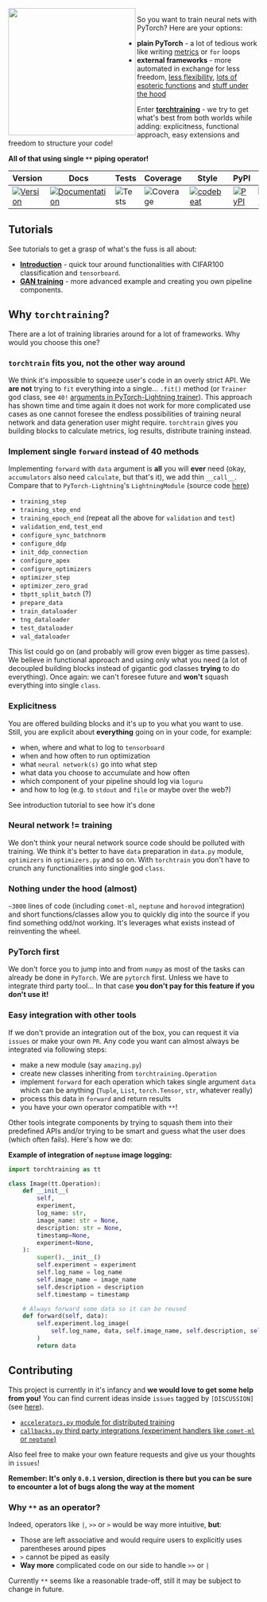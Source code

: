 <img align="left" width="256" height="256" src="https://github.com/szymonmaszke/torchtraining/blob/master/assets/logo.png">

So you want to train neural nets with PyTorch? Here are your options:

- __plain PyTorch__ - a lot of tedious work like writing [metrics](https://github.com/pytorch/pytorch/issues/22439) or `for` loops
- __external frameworks__ - more automated in exchange for less freedom,
[less flexibility](https://github.com/skorch-dev/skorch), [lots of esoteric functions](https://github.com/PyTorchLightning/pytorch-lightning/blob/master/pytorch_lightning/core/datamodule.py) and
[stuff under the hood](https://github.com/fastai/fastai/blob/master/fastai2/optimizer.py)


Enter [__torchtraining__](https://github.com/szymonmaszke/torchtraining/) - we try to get what's best from both worlds while adding:
explicitness, functional approach, easy extensions and freedom to structure your code!

__All of that using single `**` piping operator!__

| Version | Docs | Tests | Coverage | Style | PyPI | Python | PyTorch | Docker | LOC |
|---------|------|-------|----------|-------|------|--------|---------|--------|-----|
| [![Version](https://img.shields.io/static/v1?label=&message=0.0.1&color=377EF0&style=for-the-badge)](https://github.com/szymonmaszke/torchtraining/releases) | [![Documentation](https://img.shields.io/static/v1?label=&message=docs&color=EE4C2C&style=for-the-badge)](https://szymonmaszke.github.io/torchtraining/)  | ![Tests](https://github.com/szymonmaszke/torchtraining/workflows/test/badge.svg) | ![Coverage](https://img.shields.io/codecov/c/github/szymonmaszke/torchtraining?label=%20&logo=codecov&style=for-the-badge) | [![codebeat](https://img.shields.io/static/v1?label=&message=CB&color=27A8E0&style=for-the-badge)](https://codebeat.co/projects/github-com-szymonmaszke-torchtraining-master) | [![PyPI](https://img.shields.io/static/v1?label=&message=PyPI&color=377EF0&style=for-the-badge)](https://pypi.org/project/torchtraining/) | [![Python](https://img.shields.io/static/v1?label=&message=>3.6&color=377EF0&style=for-the-badge&logo=python&logoColor=F8C63D)](https://www.python.org/) | [![PyTorch](https://img.shields.io/static/v1?label=&message=1.6.0&color=EE4C2C&style=for-the-badge)](https://pytorch.org/) | [![Docker](https://img.shields.io/static/v1?label=&message=docker&color=309cef&style=for-the-badge)](https://hub.docker.com/r/szymonmaszke/torchtraining) | ![LOC](https://img.shields.io/static/v1?label=&message=3000&color=327E50&style=for-the-badge)

## Tutorials

See tutorials to get a grasp of what's the fuss is all about:

- [__Introduction__](https://colab.research.google.com/drive/19oI8RlpDT9JZnkW8BbFzrLL1Wse6wD5G?usp=sharing) - quick tour around functionalities with CIFAR100 classification
and `tensorboard`.
- [__GAN training__](https://colab.research.google.com/drive/19oI8RlpDT9JZnkW8BbFzrLL1Wse6wD5G?usp=sharing) - more advanced example and creating you own pipeline components.


## Why `torchtraining`?

There are a lot of training libraries around for a lot of frameworks. Why would
you choose this one?

### `torchtrain` fits you, not the other way around

We think it's impossible to squeeze user's code in an overly strict API.
We __are not__ trying to `fit` everything into a single... `.fit()` method (or `Trainer` god class,
see `40!` [arguments in PyTorch-Lightning trainer](https://github.com/PyTorchLightning/pytorch-lightning/blob/master/pytorch_lightning/trainer/trainer.py#L155)).
This approach has shown time and time again it does not work for more complicated
use cases as one cannot foresee the endless possibilities
of training neural network and data generation user might require.
`torchtrain` gives you building blocks to calculate metrics, log results,
distribute training instead.


### Implement single `forward` instead of 40 methods

Implementing `forward` with `data` argument is __all__ you will __ever__ need (okay, `accumulators` also need `calculate`,
but that's it), we add thin `__call__`.
Compare that to `PyTorch-Lightning`'s `LightningModule` (source code [here](https://github.com/PyTorchLightning/pytorch-lightning/blob/master/pytorch_lightning/core/lightning.py#L51))

- `training_step`
- `training_step_end`
- `training_epoch_end` (repeat all the above for `validation` and `test`)
- `validation_end`, `test_end`
- `configure_sync_batchnorm`
- `configure_ddp`
- `init_ddp_connection`
- `configure_apex`
- `configure_optimizers`
- `optimizer_step`
- `optimizer_zero_grad`
- `tbptt_split_batch` (?)
- `prepare_data`
- `train_dataloader`
- `tng_dataloader`
- `test_dataloader`
- `val_dataloader`

This list could go on (and probably will grow even bigger as time passes).
We believe in functional approach and using only what you need (a lot of decoupled building blocks instead
of gigantic god classes __trying__ to do everything). Once again: we can't foresee
future and __won't__ squash everything into single `class`.

### Explicitness

You are offered building blocks and it's up to you what you want to use.
Still, you are explicit about __everything__ going on in your code, for example:
- when, where and what to log to `tensorboard`
- when and how often to run optimization
- what `neural network(s)` go into what step
- what data you choose to accumulate and how often
- which component of your pipeline should log via `loguru`
- and how to log (e.g. to `stdout` and `file` or maybe over the web?)

See introduction tutorial to see how it's done

### Neural network != training

We don't think your neural network source code should be polluted with training.
We think it's better to have `data` preparation in `data.py` module,
`optimizers` in `optimizers.py` and so on. With `torchtrain` you don't have to
crunch any functionalities into single god `class`.

### Nothing under the hood (almost)

`~3000` lines of code (including `comet-ml`, `neptune` and `horovod` integration)
and short functions/classes allow you to quickly dig
into the source if you find something odd/not working. It's leverages what exists
instead of reinventing the wheel.


### PyTorch first

We don't force you to jump into and from `numpy` as most of the tasks can already be
done in `PyTorch`. We are `pytorch` first.
Unless we have to integrate third party tool... In that case __you don't pay for
this feature if you don't use it!__

### Easy integration with other tools

If we don't provide an integration out of the box, you can request it via `issues`
or make your own `PR`. Any code you want can almost always be integrated via following steps:

- make a new module (say `amazing.py`)
- create new classes inheriting from `torchtraining.Operation`
- implement `forward` for each operation which takes single argument `data`
which can be anything (`Tuple`, `List`, `torch.Tensor`, `str`, whatever really)
- process this data in `forward` and return results
- you have your own operator compatible with `**`!

Other tools integrate components by trying to squash them into their predefined APIs
and/or trying to be smart and guess what the user does (which often fails).
Here's how we do:

__Example of integration of `neptune` image logging:__


```python
import torchtraining as tt

class Image(tt.Operation):
    def __init__(
        self,
        experiment,
        log_name: str,
        image_name: str = None,
        description: str = None,
        timestamp=None,
        experiment=None,
    ):
        super().__init__()
        self.experiment = experiment
        self.log_name = log_name
        self.image_name = image_name
        self.description = description
        self.timestamp = timestamp

    # Always forward some data so it can be reused
    def forward(self, data):
        self.experiment.log_image(
            self.log_name, data, self.image_name, self.description, self.timestamp
        )
        return data
```

## Contributing

This project is currently in it's infancy and __we would love to get some help from you!__
You can find current ideas inside `issues` tagged by `[DISCUSSION]` (see [here](https://github.com/szymonmaszke/torchtraining/issues?q=DISCUSSION)).

- [`accelerators.py` module for distributed training](https://github.com/szymonmaszke/torchtraining/issues/1)
- [`callbacks.py` third party integrations (experiment handlers like `comet-ml` or `neptune`)](https://github.com/szymonmaszke/torchtraining/issues/2)

Also feel free to make your own feature requests and give us your thoughts in `issues`!

__Remember: It's only `0.0.1` version, direction is there but you can be sure
to encounter a lot of bugs along the way at the moment__

### Why `**` as an operator?

Indeed, operators like `|`, `>>` or `>` would be way more intuitive, __but__:
- Those are left associative and would require users to explicitly uses
parentheses around pipes
- `>` cannot be piped as easily
- __Way more__ complicated code on our side to handle `>>` or `|`

Currently `**` seems like a reasonable trade-off, still it may be subject to
change in future.

